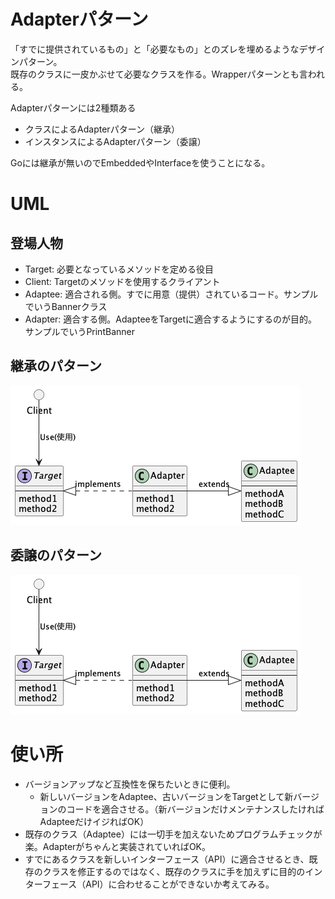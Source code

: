 # Adapterパターン
「すでに提供されているもの」と「必要なもの」とのズレを埋めるようなデザインパターン。  
既存のクラスに一皮かぶせて必要なクラスを作る。Wrapperパターンとも言われる。  

Adapterパターンには2種類ある
- クラスによるAdapterパターン（継承）
- インスタンスによるAdapterパターン（委譲）

Goには継承が無いのでEmbeddedやInterfaceを使うことになる。

# UML

## 登場人物
- Target: 必要となっているメソッドを定める役目
- Client: Targetのメソッドを使用するクライアント
- Adaptee: 適合される側。すでに用意（提供）されているコード。サンプルでいうBannerクラス
- Adapter: 適合する側。AdapteeをTargetに適合するようにするのが目的。サンプルでいうPrintBanner

## 継承のパターン
![Adapter Extends UML](out/uml/extends.png)

## 委譲のパターン
![Adapter Transfer UML](out/uml/extends.png)

# 使い所
- バージョンアップなど互換性を保ちたいときに便利。
  - 新しいバージョンをAdaptee、古いバージョンをTargetとして新バージョンのコードを適合させる。（新バージョンだけメンテナンスしたければAdapteeだけイジればOK）
- 既存のクラス（Adaptee）には一切手を加えないためプログラムチェックが楽。Adapterがちゃんと実装されていればOK。
- すでにあるクラスを新しいインターフェース（API）に適合させるとき、既存のクラスを修正するのではなく、既存のクラスに手を加えずに目的のインターフェース（API）に合わせることができないか考えてみる。
